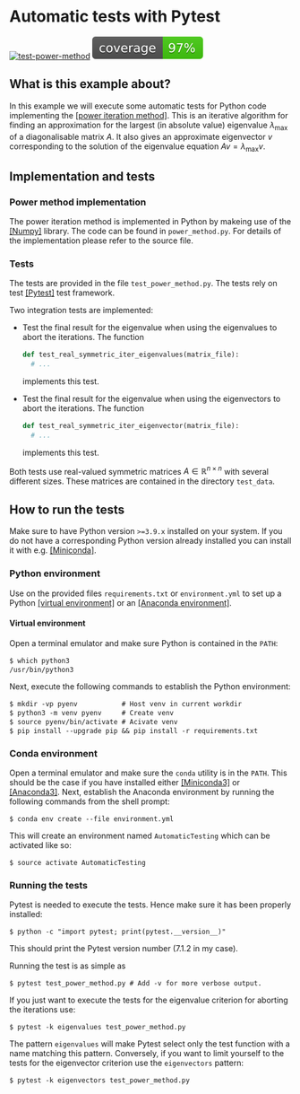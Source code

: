 # Automatic tests with Pytest
[![test-power-method](https://github.com/ttm02/ci-demo/actions/workflows/test-power-method.yml/badge.svg)](https://github.com/ttm02/ci-demo/actions/workflows/test-power-method.yml) ![coverage](./coverage.svg)
## What is this example about?

In this example we will execute some automatic tests for Python code implementing the [[power iteration method]](https://en.wikipedia.org/wiki/Power_iteration). This is an iterative algorithm for finding an approximation for the largest (in absolute value) eigenvalue $\lambda_\mathrm{max}$ of a diagonalisable matrix $A$. It also gives an approximate eigenvector $v$ corresponding to the solution of the eigenvalue equation $A v = \lambda_\mathrm{max} v$.

## Implementation and tests

### Power method implementation

The power iteration method is implemented in Python by makeing use of the [[Numpy]](https://github.com/numpy/numpy) library. The code can be found in `power_method.py`. For details of the implementation please refer to the source file.

### Tests

The tests are provided in the file `test_power_method.py`. The tests rely on test [[Pytest]](https://pytest.org/) test framework.

Two integration tests are implemented:

* Test the final result for the eigenvalue when using the eigenvalues to abort the iterations. The function 
  ```python
  def test_real_symmetric_iter_eigenvalues(matrix_file):
    # ...
  ```
  implements this test.

* Test the final result for the eigenvalue when using the eigenvectors to abort the iterations. The function
  ```python
  def test_real_symmetric_iter_eigenvector(matrix_file):
    # ...
  ```
  implements this test.

Both tests use real-valued symmetric matrices $A \in \mathbb{R}^{n \times n}$ with several different sizes. These matrices are contained in the directory `test_data`. 

## How to run the tests

Make sure to have Python version `>=3.9.x` installed on your system. If you do not have a corresponding Python version already installed you can install it with e.g. [[Miniconda]](https://docs.conda.io/en/latest/miniconda.html).

### Python environment

Use on the provided files `requirements.txt` or `environment.yml` to set up a Python [[virtual environment]](https://docs.python.org/3/tutorial/venv.html) or an [[Anaconda environment]](https://docs.conda.io/projects/conda/en/latest/user-guide/tasks/manage-environments.html).

#### Virtual environment

Open a terminal emulator and make sure Python is contained in the `PATH`:

```shell
$ which python3
/usr/bin/python3
```

Next, execute the following commands to establish the Python environment:

```shell
$ mkdir -vp pyenv           # Host venv in current workdir
$ python3 -m venv pyenv     # Create venv 
$ source pyenv/bin/activate # Acivate venv
$ pip install --upgrade pip && pip install -r requirements.txt
```

### Conda environment

Open a terminal emulator and make sure the `conda` utility is in the `PATH`. This should be the case if you have installed either [[Miniconda3]](https://docs.conda.io/en/latest/miniconda.html) or [[Anaconda3]](https://docs.conda.io/en/latest/miniconda.html).  Next, establish the Anaconda environment by running the following commands from the shell prompt:

```shell
$ conda env create --file environment.yml
```

This will create an environment named `AutomaticTesting` which can be activated like so:

```shell
$ source activate AutomaticTesting
```

### Running the tests

Pytest is needed to execute the tests. Hence make sure it has been properly installed:

```shell
$ python -c "import pytest; print(pytest.__version__)"
```

This should print the Pytest version number (7.1.2 in my case).

Running the test is as simple as

```shell
$ pytest test_power_method.py # Add -v for more verbose output.
```

If you just want to execute the tests for the eigenvalue criterion for aborting the iterations use:

```shell
$ pytest -k eigenvalues test_power_method.py
```

The pattern `eigenvalues` will make Pytest select only the test function with a name matching this pattern. Conversely, if you want to limit yourself to the tests for the eigenvector criterion use the `eigenvectors` pattern:

```shell
$ pytest -k eigenvectors test_power_method.py
```





